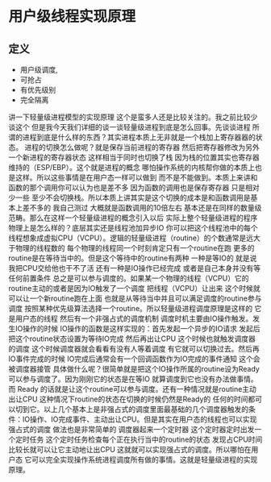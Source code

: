 用户级线程实现原理
=========================================


定义
------------------------------------
* 用户级调度,
* 可抢占
* 有优先级别
* 完全隔离



讲一下轻量级进程模型的实现原理
这个是蛮多人还是比较关注的。我之前比较少谈这个
但是我今天我们详细的谈一谈轻量级进程到底是怎么回事。先谈谈进程
所谓的进程到底是什么样的东西？其实进程本质上无非就是一个栈加上寄存器器的状态。
进程的切换怎么做呢？就是保存当前进程的寄存器
然后把寄存器修改为另外一个新进程的寄存器状态 这样相当于同时也切换了栈
因为栈的位置其实也寄存器维持的（ESP/EBP）。这个就是进程的概念
哪怕操作系统的内核帮你做的本质上也是这样。所以这些事情是在用户态一样可以做到
而不是不能做到。本质上来讲和函数的那个调用你可以认为也是差不多
因为函数的调用也是保存寄存器 只是相对少一些
至少不会切换栈。所以本质上讲其实是这个切换的成本是和函数调用是基本上差不多的
我自己测过 大概就是函数调用的10倍左右
基本还是在同样的数量级范畴。那么在这样一个轻量级进程的概念引入以后
实际上整个轻量级进程的程序物理上是怎么样的？底层其实还是线程池加异步IO
你可以把这个线程池中的每个线程想象成虚拟CPU（VCPU）。逻辑的轻量级进程（routine）的个数通常是远大于物理的线程数的
每个物理的线程同一个时刻肯定只有一个routine在跑
更多的routine是在等待当中的。但是这个等待中的routine有两种 一种是等IO的
就是说我把CPU交给他也干不了活 还有一种是IO操作已经完成
或者是自己本身并没有等任何前置条件
总之是可以参与调度的。如果某一个物理的线程（VCPU）它的routine主动的或者是因为IO触发了一个调度
把线程（VCPU）让出来 这个时候就可以让一个新routine跑在上面
也就是从等待当中并且可以满足调度的routine参与调度
按照某种优先级算法选择一个routine。所以轻量级进程调度原理是这样的 它是用户态的线程
然后有一个非强占式的调度机制 调度时机主要由IO操作触发。发生IO操作的时候
IO操作的函数是这样实现的：首先发起一个异步的IO请求
发起后把这个routine状态设置为等待IO完成 然后再出让CPU
这个时候也就触发调度器的调度 这个时候调度器就会看看有没有人等着调度
有它就可以切换过去。然后再IO事件完成的时候
IO完成后通常会有一个回调函数作为IO完成的事件通知
这个会被调度器接管 具体做什么呢？很简单就是把这个IO操作所属的routine设为Ready
可以参与调度了。因为刚刚它的状态是在等IO
就算调度到它也没有办法做事情。而 Ready 的话就是让这个routine可以参与调度。还有一种情况就是routine主动出让CPU
这种情况下routine的状态在切换的时候仍然是Ready的
任何的时间都可以切到它。以上几个基本上是非强占式的调度里面最基础的几个调度器触发的条件：IO操作、IO完成事件、主动出让CPU。但是其实在用户态的线程也可以实现强占式的调度
做法也是非常简单的 调度器起来一个定时器
这个定时器定时出发一个定时任务 这个定时任务检查每个正在执行当中的routine的状态
发现占CPU时间比较长就可以让它主动地让出CPU
这就就可以实现强占式的调度。所以哪怕在用户态
它可以完全实现操作系统进程调度所有做的事情。这就是轻量级进程的实现原理。
